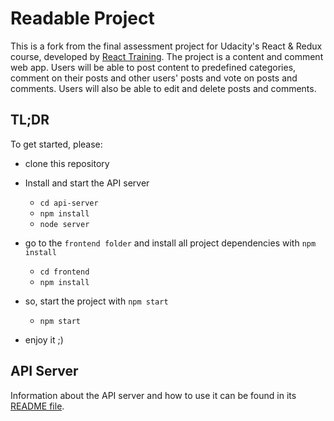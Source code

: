 # Readable Project

This is a fork from the final assessment project for Udacity's React & Redux course, developed by [React Training](https://reacttraining.com).
The project is a content and comment web app. Users will be able to post content to predefined categories, comment on their posts and other users' posts and vote on posts and comments. Users will also be able to edit and delete posts and comments.

## TL;DR

To get started, please:

* clone this repository

* Install and start the API server

  * `cd api-server`
  * `npm install`
  * `node server`

* go to the `frontend folder` and install all project dependencies with `npm install`
  * `cd frontend`
  * `npm install`
* so, start the project with `npm start`

  * `npm start`

* enjoy it ;)

## API Server

Information about the API server and how to use it can be found in its [README file](api-server/README.md).

